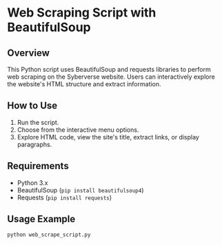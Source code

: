 # Web Scraping Script with BeautifulSoup

## Overview
This Python script uses BeautifulSoup and requests libraries to perform web scraping on the Syberverse website. Users can interactively explore the website's HTML structure and extract information.

## How to Use
1. Run the script.
2. Choose from the interactive menu options.
3. Explore HTML code, view the site's title, extract links, or display paragraphs.

## Requirements
- Python 3.x
- BeautifulSoup (`pip install beautifulsoup4`)
- Requests (`pip install requests`)

## Usage Example
```bash
python web_scrape_script.py
